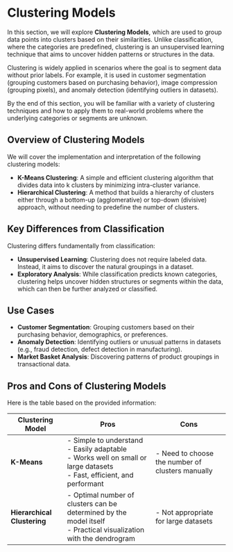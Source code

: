 # Clustering Models

In this section, we will explore **Clustering Models**, which are used to group data points into clusters based on their similarities. Unlike classification, where the categories are predefined, clustering is an unsupervised learning technique that aims to uncover hidden patterns or structures in the data.

Clustering is widely applied in scenarios where the goal is to segment data without prior labels. For example, it is used in customer segmentation (grouping customers based on purchasing behavior), image compression (grouping pixels), and anomaly detection (identifying outliers in datasets).

By the end of this section, you will be familiar with a variety of clustering techniques and how to apply them to real-world problems where the underlying categories or segments are unknown.

## Overview of Clustering Models

We will cover the implementation and interpretation of the following clustering models:

- **K-Means Clustering**: A simple and efficient clustering algorithm that divides data into k clusters by minimizing intra-cluster variance.
- **Hierarchical Clustering**: A method that builds a hierarchy of clusters either through a bottom-up (agglomerative) or top-down (divisive) approach, without needing to predefine the number of clusters.

## Key Differences from Classification
Clustering differs fundamentally from classification:
- **Unsupervised Learning**: Clustering does not require labeled data. Instead, it aims to discover the natural groupings in a dataset.
- **Exploratory Analysis**: While classification predicts known categories, clustering helps uncover hidden structures or segments within the data, which can then be further analyzed or classified.

## Use Cases
- **Customer Segmentation**: Grouping customers based on their purchasing behavior, demographics, or preferences.
- **Anomaly Detection**: Identifying outliers or unusual patterns in datasets (e.g., fraud detection, defect detection in manufacturing).
- **Market Basket Analysis**: Discovering patterns of product groupings in transactional data.

## Pros and Cons of Clustering Models
Here is the table based on the provided information:

| **Clustering Model**       | **Pros**                                                                                                                                  | **Cons**                                           |
|----------------------------|------------------------------------------------------------------------------------------------------------------------------------------|----------------------------------------------------|
| **K-Means**                | - Simple to understand<br>- Easily adaptable<br>- Works well on small or large datasets<br>- Fast, efficient, and performant              | - Need to choose the number of clusters manually   |
| **Hierarchical Clustering** | - Optimal number of clusters can be determined by the model itself<br>- Practical visualization with the dendrogram                       | - Not appropriate for large datasets               |